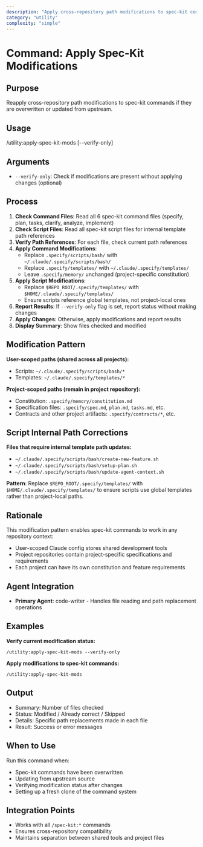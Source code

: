 ```yaml
---
description: "Apply cross-repository path modifications to spec-kit commands"
category: "utility"
complexity: "simple"
---
```


# Command: Apply Spec-Kit Modifications

## Purpose

Reapply cross-repository path modifications to spec-kit commands if they are overwritten or updated from upstream.

## Usage

/utility:apply-spec-kit-mods [--verify-only]

## Arguments

- `--verify-only`: Check if modifications are present without applying changes (optional)

## Process

1. **Check Command Files**: Read all 6 spec-kit command files (specify, plan, tasks, clarify, analyze, implement)
2. **Check Script Files**: Read all spec-kit script files for internal template path references
3. **Verify Path References**: For each file, check current path references
4. **Apply Command Modifications**:
   - Replace `.specify/scripts/bash/` with `~/.claude/.specify/scripts/bash/`
   - Replace `.specify/templates/` with `~/.claude/.specify/templates/`
   - Leave `.specify/memory/` unchanged (project-specific constitution)
5. **Apply Script Modifications**:
   - Replace `$REPO_ROOT/.specify/templates/` with `$HOME/.claude/.specify/templates/`
   - Ensure scripts reference global templates, not project-local ones
6. **Report Results**: If `--verify-only` flag is set, report status without making changes
7. **Apply Changes**: Otherwise, apply modifications and report results
8. **Display Summary**: Show files checked and modified

## Modification Pattern

**User-scoped paths (shared across all projects):**

- Scripts: `~/.claude/.specify/scripts/bash/*`
- Templates: `~/.claude/.specify/templates/*`

**Project-scoped paths (remain in project repository):**

- Constitution: `.specify/memory/constitution.md`
- Specification files: `.specify/spec.md`, `plan.md`, `tasks.md`, etc.
- Contracts and other project artifacts: `.specify/contracts/*`, etc.

## Script Internal Path Corrections

**Files that require internal template path updates:**

- `~/.claude/.specify/scripts/bash/create-new-feature.sh`
- `~/.claude/.specify/scripts/bash/setup-plan.sh`
- `~/.claude/.specify/scripts/bash/update-agent-context.sh`

**Pattern**: Replace `$REPO_ROOT/.specify/templates/` with `$HOME/.claude/.specify/templates/` to ensure scripts use global templates rather than project-local paths.

## Rationale

This modification pattern enables spec-kit commands to work in any repository context:

- User-scoped Claude config stores shared development tools
- Project repositories contain project-specific specifications and requirements
- Each project can have its own constitution and feature requirements

## Agent Integration

- **Primary Agent**: code-writer - Handles file reading and path replacement operations

## Examples

**Verify current modification status:**

```
/utility:apply-spec-kit-mods --verify-only
```

**Apply modifications to spec-kit commands:**

```
/utility:apply-spec-kit-mods
```

## Output

- Summary: Number of files checked
- Status: Modified / Already correct / Skipped
- Details: Specific path replacements made in each file
- Result: Success or error messages

## When to Use

Run this command when:

- Spec-kit commands have been overwritten
- Updating from upstream source
- Verifying modification status after changes
- Setting up a fresh clone of the command system

## Integration Points

- Works with all `/spec-kit:*` commands
- Ensures cross-repository compatibility
- Maintains separation between shared tools and project files
